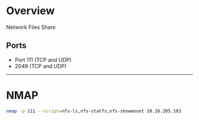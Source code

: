 # Overview

Network Files Share

## Ports
- Port 111 (TCP and UDP) 
- 2049 (TCP and UDP) 

---

# NMAP

```bash
nmap -p 111 --script=nfs-ls,nfs-statfs,nfs-showmount 10.10.205.103
```

